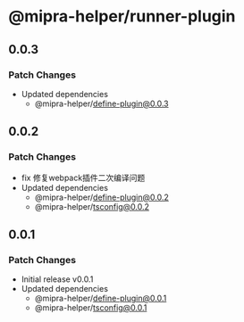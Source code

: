 # @mipra-helper/runner-plugin

## 0.0.3

### Patch Changes

- Updated dependencies
  - @mipra-helper/define-plugin@0.0.3

## 0.0.2

### Patch Changes

- fix 修复webpack插件二次编译问题
- Updated dependencies
  - @mipra-helper/define-plugin@0.0.2
  - @mipra-helper/tsconfig@0.0.2

## 0.0.1

### Patch Changes

- Initial release v0.0.1
- Updated dependencies
  - @mipra-helper/define-plugin@0.0.1
  - @mipra-helper/tsconfig@0.0.1
